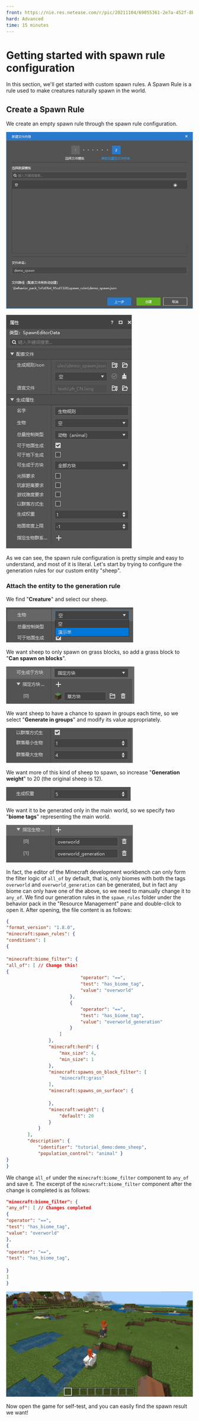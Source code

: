 ```yaml
--- 
front: https://nie.res.netease.com/r/pic/20211104/69055361-2e7a-452f-8b1a-f23e1262a03a.jpg 
hard: Advanced 
time: 15 minutes 
--- 
```


# Getting started with spawn rule configuration 

In this section, we'll get started with custom spawn rules. A Spawn Rule is a rule used to make creatures naturally spawn in the world. 

## Create a Spawn Rule 

We create an empty spawn rule through the spawn rule configuration. 

![](./images/6.7_spawn_rule.png) 

![](./images/6.7_spawn_rule_property.png) 

As we can see, the spawn rule configuration is pretty simple and easy to understand, and most of it is literal. Let's start by trying to configure the generation rules for our custom entity "sheep". 

### Attach the entity to the generation rule 

We find "**Creature**" and select our sheep. 

![](./images/6.7_spawn_rule_sheep.png) 

We want sheep to only spawn on grass blocks, so add a grass block to "**Can spawn on blocks**". 

![](./images/6.7_spawn_rule_on_grass.png) 

We want sheep to have a chance to spawn in groups each time, so we select "**Generate in groups**" and modify its value appropriately. 

![](./images/6.7_spawn_rule_in_group.png) 

We want more of this kind of sheep to spawn, so increase "**Generation weight**" to 20 (the original sheep is 12). 

![](./images/6.7_spawn_rule_weight.png) 

We want it to be generated only in the main world, so we specify two "**biome tags**" representing the main world. 

![](./images/6.7_spawn_rule_biome_tag.png) 

In fact, the editor of the Minecraft development workbench can only form the filter logic of `all_of` by default, that is, only biomes with both the tags `overworld` and `overworld_generation` can be generated, but in fact any biome can only have one of the above, so we need to manually change it to `any_of`. We find our generation rules in the `spawn_rules` folder under the behavior pack in the "Resource Management" pane and double-click to open it. After opening, the file content is as follows: 

```json 
{ 
"format_version": "1.8.0", 
"minecraft:spawn_rules": { 
"conditions": [ 
{

"minecraft:biome_filter": { 
"all_of": [ // Change this! 
{
                            "operator": "==",
                            "test": "has_biome_tag",
                            "value": "overworld"
                        },
                        {
                            "operator": "==",
                            "test": "has_biome_tag",
                            "value": "overworld_generation"
                        }
                    ]
                },
                "minecraft:herd": {
                    "max_size": 4,
                    "min_size": 1
                },
                "minecraft:spawns_on_block_filter": [
                    "minecraft:grass"
                ],
                "minecraft:spawns_on_surface": {

                },
                "minecraft:weight": {
                    "default": 20
                }
            }
        ],
        "description": {
            "identifier": "tutorial_demo:demo_sheep",
            "population_control": "animal" } 
} 
} 
``` 

We change `all_of` under the `minecraft:biome_filter` component to `any_of` and save it. The excerpt of the `minecraft:biome_filter` component after the change is completed is as follows: 

```json 
"minecraft:biome_filter": { 
"any_of": [ // Changes completed 
{ 
"operator": "==", 
"test": "has_biome_tag", 
"value": "overworld" 
}, 
{ 
"operator": "==", 
"test": "has_biome_tag",

} 
] 
} 
``` 

![](./images/6.7_spawn_rule_in-game.png) 

Now open the game for self-test, and you can easily find the spawn result we want!
